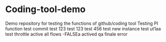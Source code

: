 # Coding-tool-demo
Demo repository for testing the functions of github/coding tool
Testing PI function
test
commit test 123
test
123
test
456
test new instance
test ut1aa
test throttle active all flows -FALSEa
actived
qa finale
error
